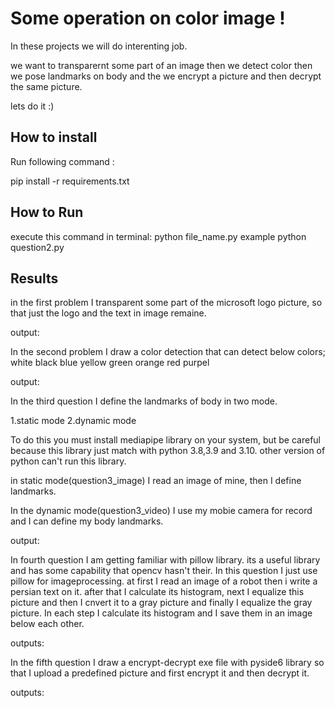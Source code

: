 
# Some operation on color image !
In these projects we will do interenting job.

we want to transparernt some part of an image then we detect color then we pose landmarks on body and the we encrypt a picture and then decrypt the same picture.

lets do it :)


## How to install
Run following command :

pip install -r requirements.txt


## How to Run
execute this command in terminal:
python file_name.py
example python question2.py

## Results

in the first problem I transparent some part of the microsoft logo picture, so that just the logo and the text in image remaine.

output:




In the second problem I draw a color detection that can detect below colors;
white
black
blue
yellow
green
orange
red
purpel

output:




In the third question I define the landmarks of body in two mode.

1.static mode
2.dynamic mode

To do this you must install mediapipe library on your system, but be careful because 
this library just match with python 3.8,3.9 and 3.10. other version of python can't run this library.

in static mode(question3_image) I read an image of mine, then I define landmarks.

In the dynamic mode(question3_video) I use my mobie camera for record and I can define my body landmarks.

output:




In fourth question I am getting familiar with pillow library. its a useful library and has some capability that opencv hasn't their.
In this question I just use pillow for imageprocessing.
at first I read an image of a robot then i write a persian text on it. after that I calculate its histogram, next I equalize
this picture and then I cnvert it to a gray picture and finally I equalize the gray picture. In each step I calculate its 
histogram and I save them in an image below each other.

outputs:



In the fifth question I draw  a encrypt-decrypt exe file with pyside6 library so that I upload a predefined picture and
first encrypt it and then decrypt it.

outputs:















